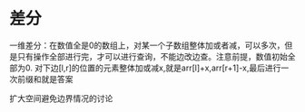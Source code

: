 # 差分
一维差分：在数值全是0的数组上，对某一个子数组整体加或者减，可以多次，但是只有操作全部进行完，才可以进行查询，不能边改边查。注意前提，数值初始全部为0.
对下边[l,r]的位置的元素整体加或减x,就是arr[l]+x,arr[r+1]-x,最后进行一次前缀和就是答案

扩大空间避免边界情况的讨论
